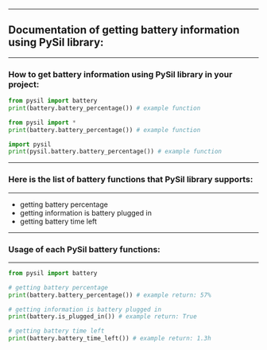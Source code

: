 ------------------------
## Documentation of getting battery information using PySil library:
------------------------
### How to get battery information using PySil library in your project:
```python
from pysil import battery
print(battery.battery_percentage()) # example function
```
```python
from pysil import *
print(battery.battery_percentage()) # example function
```
```python
import pysil
print(pysil.battery.battery_percentage()) # example function
```
------------------------
### Here is the list of battery functions that PySil library supports:
------------------------
* getting battery percentage
* getting information is battery plugged in
* getting battery time left
------------------------
### Usage of each PySil battery functions:
------------------------
```python
from pysil import battery

# getting battery percentage
print(battery.battery_percentage()) # example return: 57%

# getting information is battery plugged in
print(battery.is_plugged_in()) # example return: True

# getting battery time left
print(battery.battery_time_left()) # example return: 1.3h
```